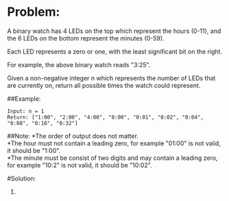 # Problem:  
A binary watch has 4 LEDs on the top which represent the hours (0-11), and the 6 LEDs on the bottom represent the minutes (0-59).

Each LED represents a zero or one, with the least significant bit on the right.

For example, the above binary watch reads "3:25".

Given a non-negative integer n which represents the number of LEDs that are currently on, return all possible times the watch could represent.

##Example:

	Input: n = 1
	Return: ["1:00", "2:00", "4:00", "8:00", "0:01", "0:02", "0:04", "0:08", "0:16", "0:32"]
##Note:
 *The order of output does not matter.  
 *The hour must not contain a leading zero, for example "01:00" is not valid, it should be "1:00".  
 *The minute must be consist of two digits and may contain a leading zero, for example "10:2" is not valid, it should be "10:02".  

#Solution:  

1.
